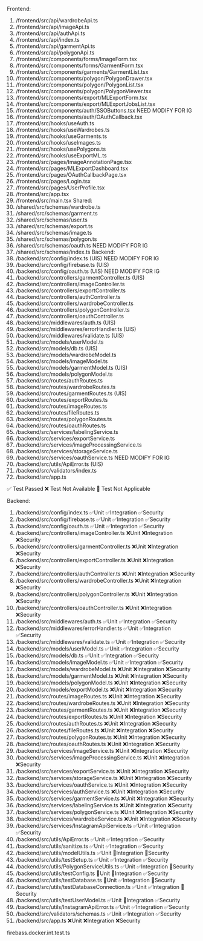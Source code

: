 Frontend:
1. /frontend/src/api/wardrobeApi.ts
2. /frontend/src/api/imageApi.ts
3. /frontend/src/api/authApi.ts
4. /frontend/src/api/index.ts
5. /frontend/src/api/garmentApi.ts
6. /frontend/src/api/polygonApi.ts
7. /frontend/src/components/forms/ImageForm.tsx
8. /frontend/src/components/forms/GarmentForm.tsx
9. /frontend/src/components/garments/GarmentList.tsx
10. /frontend/src/components/polygon/PolygonDrawer.tsx
11. /frontend/src/components/polygon/PolygonList.tsx
12. /frontend/src/components/polygon/PolygonViewer.tsx
13. /frontend/src/components/export/MLExportForm.tsx
14. /frontend/src/components/export/MLExportJobsList.tsx
15. /frontend/src/components/auth/SSOButtons.tsx NEED MODIFY FOR IG
16. /frontend/src/components/auth/OAuthCallback.tsx
17. /frontend/src/hooks/useAuth.ts
18. /frontend/src/hooks/useWardrobes.ts
19. /frontend/src/hooks/useGarments.ts
20. /frontend/src/hooks/useImages.ts
21. /frontend/src/hooks/usePolygons.ts
22. /frontend/src/hooks/useExportML.ts
23. /frontend/src/pages/ImageAnnotationPage.tsx
24. /frontend/src/pages/MLExportDashboard.tsx
25. /frontend/src/pages/OAuthCallbackPage.tsx
26. /frontend/src/pages/Login.tsx
27. /frontend/src/pages/UserProfile.tsx 
28. /frontend/src/app.tsx
29. /frontend/src/main.tsx
Shared:
1. /shared/src/schemas/wardrobe.ts
2. /shared/src/schemas/garment.ts
3. /shared/src/schemas/user.ts
4. /shared/src/schemas/export.ts
5. /shared/src/schemas/image.ts
6. /shared/src/schemas/polygon.ts
7. /shared/src/schemas/oauth.ts NEED MODIFY FOR IG
8. /shared/src/schemas/index.ts
Backend:
1. /backend/src/config/index.ts (UIS) NEED MODIFY FOR IG
2. /backend/src/config/firebase.ts (UIS) 
3. /backend/src/config/oauth.ts (UIS) NEED MODIFY FOR IG
4. /backend/src/controllers/garmentController.ts (UIS)
5. /backend/src/controllers/imageController.ts
6. /backend/src/controllers/exportController.ts
7. /backend/src/controllers/authController.ts
8. /backend/src/controllers/wardrobeController.ts
9. /backend/src/controllers/polygonController.ts
10. /backend/src/controllers/oauthController.ts
11. /backend/src/middlewares/auth.ts (UIS)
12. /backend/src/middlewares/errorHandler.ts (UIS)
13. /backend/src/middlewares/validate.ts (UIS)
14. /backend/src/models/userModel.ts
15. /backend/src/models/db.ts (UIS)
16. /backend/src/models/wardrobeModel.ts
17. /backend/src/models/imageModel.ts
18. /backend/src/models/garmentModel.ts (UIS)
19. /backend/src/models/polygonModel.ts
20. /backend/src/routes/authRoutes.ts
21. /backend/src/routes/wardrobeRoutes.ts
22. /backend/src/routes/garmentRoutes.ts (UIS)
23. /backend/src/routes/exportRoutes.ts
24. /backend/src/routes/imageRoutes.ts
25. /backend/src/routes/fileRoutes.ts
26. /backend/src/routes/polygonRoutes.ts
27. /backend/src/routes/oauthRoutes.ts
28. /backend/src/services/labelingService.ts
29. /backend/src/services/exportService.ts
30. /backend/src/services/imageProcessingService.ts
31. /backend/src/services/storageService.ts
32. /backend/src/services/oauthService.ts NEED MODIFY FOR IG
33. /backend/src/utils/ApiError.ts (UIS)
34. /backend/src/validators/index.ts
35. /backend/src/app.ts


























✅ Test Passed
❌ Test Not Available
🔔 Test Not Applicable

Backend:
1. /backend/src/config/index.ts                           ✅Unit ✅Integration ✅Security
2. /backend/src/config/firebase.ts                        ✅Unit ✅Integration ✅Security
3. /backend/src/config/oauth.ts                           ✅Unit ✅Integration ✅Security
4. /backend/src/controllers/imageController.ts            ❌Unit ❌Integration ❌Security 
5. /backend/src/controllers/garmentController.ts          ❌Unit ❌Integration ❌Security  
6. /backend/src/controllers/exportController.ts           ❌Unit ❌Integration ❌Security
7. /backend/src/controllers/authController.ts             ❌Unit ❌Integration ❌Security
8. /backend/src/controllers/wardrobeController.ts         ❌Unit ❌Integration ❌Security
9. /backend/src/controllers/polygonController.ts          ❌Unit ❌Integration ❌Security
10. /backend/src/controllers/oauthController.ts           ❌Unit ❌Integration ❌Security
11. /backend/src/middlewares/auth.ts                      ✅Unit ✅Integration ✅Security
12. /backend/src/middlewares/errorHandler.ts              ✅Unit ✅Integration ✅Security
13. /backend/src/middlewares/validate.ts                  ✅Unit ✅Integration ✅Security
14. /backend/src/models/userModel.ts                      ✅Unit ✅Integration ✅Security
15. /backend/src/models/db.ts                             ✅Unit ✅Integration ✅Security
16. /backend/src/models/imageModel.ts                     ✅Unit ✅Integration ✅Security
17. /backend/src/models/wardrobeModel.ts                  ❌Unit ❌Integration ❌Security
18. /backend/src/models/garmentModel.ts                   ❌Unit ❌Integration ❌Security
19. /backend/src/models/polygonModel.ts                   ❌Unit ❌Integration ❌Security
20. /backend/src/models/exportModel.ts                    ❌Unit ❌Integration ❌Security
21. /backend/src/routes/imageRoutes.ts                    ❌Unit ❌Integration ❌Security
22. /backend/src/routes/wardrobeRoutes.ts                 ❌Unit ❌Integration ❌Security
23. /backend/src/routes/garmentRoutes.ts                  ❌Unit ❌Integration ❌Security
24. /backend/src/routes/exportRoutes.ts                   ❌Unit ❌Integration ❌Security
25. /backend/src/routes/authRoutes.ts                     ❌Unit ❌Integration ❌Security
26. /backend/src/routes/fileRoutes.ts                     ❌Unit ❌Integration ❌Security
27. /backend/src/routes/polygonRoutes.ts                  ❌Unit ❌Integration ❌Security
28. /backend/src/routes/oauthRoutes.ts                    ❌Unit ❌Integration ❌Security
29. /backend/src/services/imageService.ts                 ❌Unit ❌Integration ❌Security
30. /backend/src/services/imageProcessingService.ts       ❌Unit ❌Integration ❌Security
31. /backend/src/services/exportService.ts                ❌Unit ❌Integration ❌Security
32. /backend/src/services/storageService.ts               ❌Unit ❌Integration ❌Security
33. /backend/src/services/oauthService.ts                 ❌Unit ❌Integration ❌Security
34. /backend/src/services/authService.ts                  ❌Unit ❌Integration ❌Security
35. /backend/src/services/garmentService.ts               ❌Unit ❌Integration ❌Security
36. /backend/src/services/labelingService.ts              ❌Unit ❌Integration ❌Security
37. /backend/src/services/polygonService.ts               ❌Unit ❌Integration ❌Security
38. /backend/src/services/wardrobeService.ts              ❌Unit ❌Integration ❌Security
39. /backend/src/services/InstagramApiService.ts          ✅Unit ✅Integration ✅Security
40. /backend/src/utils/ApiError.ts                        ✅Unit ✅Integration ✅Security
41. /backend/src/utils/sanitize.ts                        ✅Unit ✅Integration ✅Security
42. /backend/src/utils/modelUtils.ts                      ✅Unit 🔔Integration 🔔Security
43. /backend/src/utils/testSetup.ts                       ✅Unit ✅Integration ✅Security
44. /backend/src/utils/PolygonServiceUtils.ts             ✅Unit ✅Integration 🔔Security
45. /backend/src/utils/testConfig.ts                      🔔Unit 🔔Integration ✅Security
46. /backend/src/utils/testDatabase.ts                    🔔Unit ✅Integration 🔔Security
47. /backend/src/utils/testDatabaseConnection.ts          ✅Unit ✅Integration 🔔Security
48. /backend/src/utils/testUserModel.ts                   ✅Unit 🔔Integration ✅Security
49. /backend/src/utils/InstagramApiError.ts               ✅Unit ✅Integration ✅Security
50. /backend/src/validators/schemas.ts                    ✅Unit ✅Integration ✅Security
51. /backend/src/app.ts                                   ❌Unit ❌Integration ❌Security

firebass.docker.int.test.ts